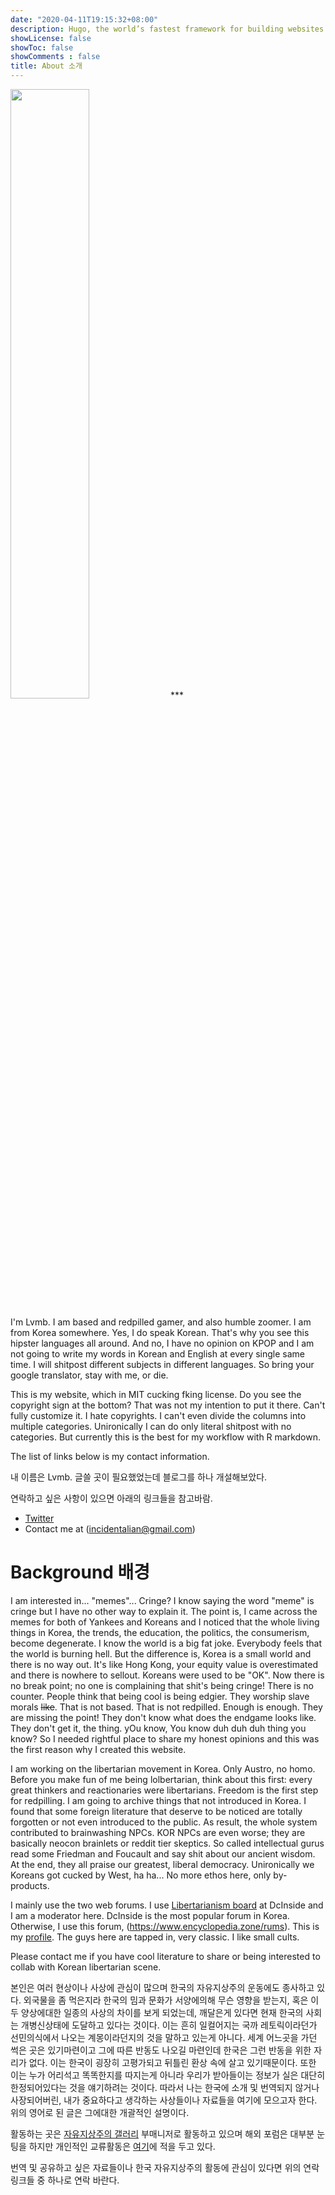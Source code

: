 ```yaml
---
date: "2020-04-11T19:15:32+08:00"
description: Hugo, the world’s fastest framework for building websites.
showLicense: false
showToc: false
showComments : false
title: About 소개
---
```



<img src="/./about_files/Lamb-TN.jpg" alt="" width="50%"/>
***

I'm Lvmb. I am based and redpilled gamer, and also humble zoomer. I am from Korea somewhere. Yes, I do speak Korean. That's why you see this hipster languages all around. And no, I have no opinion on KPOP and I am not going to write my words in Korean and English at every single same time. I will shitpost different subjects in different languages. So bring your google translator, stay with me, or die.

This is my website, which in MIT cucking fking license. Do you see the copyright sign at the bottom? That was not my intention to put it there. Can't fully customize it. I hate copyrights. I can't even divide the columns into multiple categories. Unironically I can do only literal shitpost with no categories. But currently this is the best for my workflow with R markdown.  

The list of links below is my contact information.

내 이름은 Lvmb. 글쓸 곳이 필요했었는데 블로그를 하나 개설해보았다.  

연락하고 싶은 사항이 있으면 아래의 링크들을 참고바람.

* [Twitter](https://twitter.com/lvmb13)
* Contact me at (<incidentalian@gmail.com>)


# Background 배경

I am interested in... "memes"... Cringe? I know saying the word "meme" is cringe but I have no other way to explain it. The point is, I came across the memes for both of Yankees and Koreans and I noticed that the whole living things in Korea, the trends, the education, the politics, the consumerism, become degenerate. I know the world is a big fat joke. Everybody feels that the world is burning hell. But the difference is, Korea is a small world and there is no way out. It's like Hong Kong, your equity value is overestimated and there is nowhere to sellout. Koreans were used to be "OK". Now there is no break point; no one is complaining that shit's being cringe! There is no counter. People think that being cool is being edgier. They worship slave morals ~~like~~. That is not based. That is not redpilled. Enough is enough. They are missing the point! They don't know what does the endgame looks like. They don't get it, the thing. yOu know, You know duh duh duh thing you know? So I needed rightful place to share my honest opinions and this was the first reason why I created this website. 

I am working on the libertarian movement in Korea. Only Austro, no homo. Before you make fun of  me being  lolbertarian, think about this first: every great thinkers and reactionaries were libertarians. Freedom is the first step for redpilling. I am going to archive things that not introduced in Korea. I found that some foreign literature that deserve to be noticed are totally forgotten or not even introduced to the public. As result, the whole system contributed to brainwashing NPCs. KOR NPCs are even worse; they are basically neocon brainlets or reddit tier skeptics. So called intellectual gurus read some Friedman and Foucault and say shit about our ancient wisdom. At the end, they all praise our greatest, liberal democracy. Unironically we Koreans got cucked by West, ha ha... No more ethos here, only by-products. 

I mainly use the two web forums. I use [Libertarianism board](https://gall.dcinside.com/mgallery/board/lists/?id=libertarianism) at DcInside and I am a moderator here. DcInside is the most popular forum in Korea. Otherwise, I use this forum, (https://www.encyclopedia.zone/rums). This is my [profile](https://www.encyclopedia.zone/rums/memberlist.php?mode=viewprofile&u=53). The guys here are tapped in, very classic. I like small cults.

Please contact me if you have cool literature to share or being interested to collab with Korean libertarian scene.

본인은 여러 현상이나 사상에 관심이 많으며 한국의 자유지상주의 운동에도 종사하고 있다. 외국물을 좀  먹은지라 한국의 밈과 문화가 서양에의해 무슨 영향을 받는지, 혹은 이 두 양상에대한 일종의 사상의 차이를 보게 되었는데, 깨달은게 있다면 현재 한국의 사회는 개병신상태에 도달하고 있다는 것이다. 이는 흔히 일컬어지는 국까 레토릭이라던가 선민의식에서 나오는 계몽이라던지의 것을 말하고 있는게 아니다. 세계 어느곳을 가던 썩은 곳은 있기마련이고 그에 따른 반동도 나오길 마련인데 한국은 그런 반동을 위한 자리가 없다. 이는 한국이 굉장히 고평가되고 뒤틀린 환상 속에 살고 있기때문이다. 또한 이는 누가 어리석고 똑똑한지를 따지는게 아니라 우리가 받아들이는 정보가 실은 대단히 한정되어있다는 것을 얘기하려는 것이다. 따라서 나는 한국에 소개 및 번역되지 않거나 사장되어버린, 내가 중요하다고 생각하는 사상들이나 자료들을 여기에 모으고자 한다. 위의 영어로 된 글은 그에대한 개괄적인 설명이다.  

활동하는 곳은 [자유지상주의 갤러리](https://gall.dcinside.com/mgallery/board/lists/?id=libertarianism) 부매니저로 활동하고 있으며 해외 포럼은 대부분 눈팅을 하지만 개인적인 교류활동은 [여기](https://www.encyclopedia.zone/rums)에 적을 두고 있다. 

번역 및 공유하고 싶은 자료들이나 한국 자유지상주의 활동에 관심이 있다면 위의 연락링크들 중 하나로 연락 바란다.